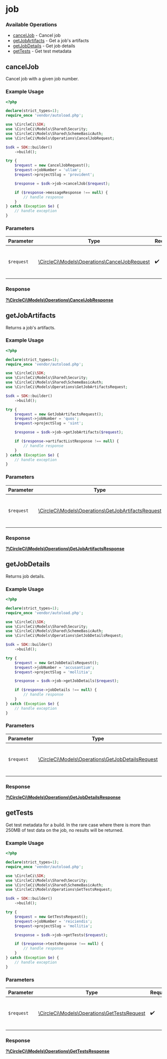 # job

### Available Operations

* [cancelJob](#canceljob) - Cancel job
* [getJobArtifacts](#getjobartifacts) - Get a job's artifacts
* [getJobDetails](#getjobdetails) - Get job details
* [getTests](#gettests) - Get test metadata

## cancelJob

Cancel job with a given job number.

### Example Usage

```php
<?php

declare(strict_types=1);
require_once 'vendor/autoload.php';

use \CircleCi\SDK;
use \CircleCi\Models\Shared\Security;
use \CircleCi\Models\Shared\SchemeBasicAuth;
use \CircleCi\Models\Operations\CancelJobRequest;

$sdk = SDK::builder()
    ->build();

try {
    $request = new CancelJobRequest();
    $request->jobNumber = 'ullam';
    $request->projectSlug = 'provident';

    $response = $sdk->job->cancelJob($request);

    if ($response->messageResponse !== null) {
        // handle response
    }
} catch (Exception $e) {
    // handle exception
}
```

### Parameters

| Parameter                                                                                   | Type                                                                                        | Required                                                                                    | Description                                                                                 |
| ------------------------------------------------------------------------------------------- | ------------------------------------------------------------------------------------------- | ------------------------------------------------------------------------------------------- | ------------------------------------------------------------------------------------------- |
| `$request`                                                                                  | [\CircleCi\Models\Operations\CancelJobRequest](../../models/operations/CancelJobRequest.md) | :heavy_check_mark:                                                                          | The request object to use for the request.                                                  |


### Response

**[?\CircleCi\Models\Operations\CancelJobResponse](../../models/operations/CancelJobResponse.md)**


## getJobArtifacts

Returns a job's artifacts.

### Example Usage

```php
<?php

declare(strict_types=1);
require_once 'vendor/autoload.php';

use \CircleCi\SDK;
use \CircleCi\Models\Shared\Security;
use \CircleCi\Models\Shared\SchemeBasicAuth;
use \CircleCi\Models\Operations\GetJobArtifactsRequest;

$sdk = SDK::builder()
    ->build();

try {
    $request = new GetJobArtifactsRequest();
    $request->jobNumber = 'quos';
    $request->projectSlug = 'sint';

    $response = $sdk->job->getJobArtifacts($request);

    if ($response->artifactListResponse !== null) {
        // handle response
    }
} catch (Exception $e) {
    // handle exception
}
```

### Parameters

| Parameter                                                                                               | Type                                                                                                    | Required                                                                                                | Description                                                                                             |
| ------------------------------------------------------------------------------------------------------- | ------------------------------------------------------------------------------------------------------- | ------------------------------------------------------------------------------------------------------- | ------------------------------------------------------------------------------------------------------- |
| `$request`                                                                                              | [\CircleCi\Models\Operations\GetJobArtifactsRequest](../../models/operations/GetJobArtifactsRequest.md) | :heavy_check_mark:                                                                                      | The request object to use for the request.                                                              |


### Response

**[?\CircleCi\Models\Operations\GetJobArtifactsResponse](../../models/operations/GetJobArtifactsResponse.md)**


## getJobDetails

Returns job details.

### Example Usage

```php
<?php

declare(strict_types=1);
require_once 'vendor/autoload.php';

use \CircleCi\SDK;
use \CircleCi\Models\Shared\Security;
use \CircleCi\Models\Shared\SchemeBasicAuth;
use \CircleCi\Models\Operations\GetJobDetailsRequest;

$sdk = SDK::builder()
    ->build();

try {
    $request = new GetJobDetailsRequest();
    $request->jobNumber = 'accusantium';
    $request->projectSlug = 'mollitia';

    $response = $sdk->job->getJobDetails($request);

    if ($response->jobDetails !== null) {
        // handle response
    }
} catch (Exception $e) {
    // handle exception
}
```

### Parameters

| Parameter                                                                                           | Type                                                                                                | Required                                                                                            | Description                                                                                         |
| --------------------------------------------------------------------------------------------------- | --------------------------------------------------------------------------------------------------- | --------------------------------------------------------------------------------------------------- | --------------------------------------------------------------------------------------------------- |
| `$request`                                                                                          | [\CircleCi\Models\Operations\GetJobDetailsRequest](../../models/operations/GetJobDetailsRequest.md) | :heavy_check_mark:                                                                                  | The request object to use for the request.                                                          |


### Response

**[?\CircleCi\Models\Operations\GetJobDetailsResponse](../../models/operations/GetJobDetailsResponse.md)**


## getTests

Get test metadata for a build. In the rare case where there is more than 250MB of test data on the job, no results will be returned.

### Example Usage

```php
<?php

declare(strict_types=1);
require_once 'vendor/autoload.php';

use \CircleCi\SDK;
use \CircleCi\Models\Shared\Security;
use \CircleCi\Models\Shared\SchemeBasicAuth;
use \CircleCi\Models\Operations\GetTestsRequest;

$sdk = SDK::builder()
    ->build();

try {
    $request = new GetTestsRequest();
    $request->jobNumber = 'reiciendis';
    $request->projectSlug = 'mollitia';

    $response = $sdk->job->getTests($request);

    if ($response->testsResponse !== null) {
        // handle response
    }
} catch (Exception $e) {
    // handle exception
}
```

### Parameters

| Parameter                                                                                 | Type                                                                                      | Required                                                                                  | Description                                                                               |
| ----------------------------------------------------------------------------------------- | ----------------------------------------------------------------------------------------- | ----------------------------------------------------------------------------------------- | ----------------------------------------------------------------------------------------- |
| `$request`                                                                                | [\CircleCi\Models\Operations\GetTestsRequest](../../models/operations/GetTestsRequest.md) | :heavy_check_mark:                                                                        | The request object to use for the request.                                                |


### Response

**[?\CircleCi\Models\Operations\GetTestsResponse](../../models/operations/GetTestsResponse.md)**

